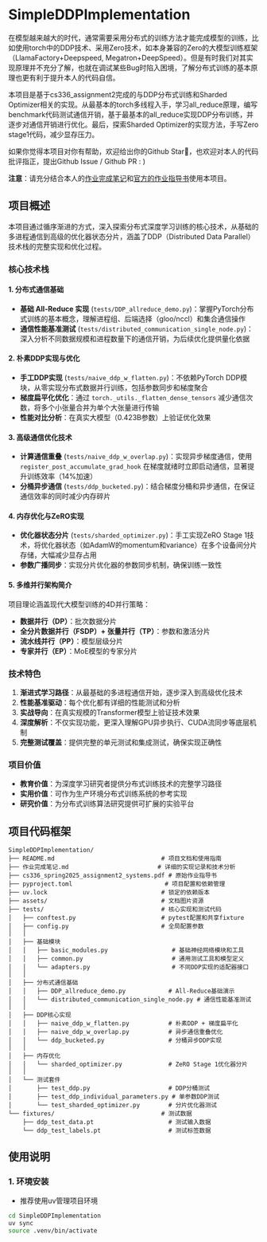 # SimpleDDPImplementation
在模型越来越大的时代，通常需要采用分布式的训练方法才能完成模型的训练，比如使用torch中的DDP技术、采用Zero技术，如本身兼容的Zero的大模型训练框架（LlamaFactory+Deepspeed, Megatron+DeepSpeed）。但是有时我们对其实现原理并不充分了解，也就在调试某些Bug时陷入困境，了解分布式训练的基本原理也更有利于提升本人的代码自信。

本项目是基于cs336_assignment2完成的与DDP分布式训练和Sharded Optimizer相关的实现。从最基本的torch多线程入手，学习all_reduce原理，编写benchmark代码测试通信开销，基于最基本的all_reduce实现DDP分布训练，并逐步对通信开销进行优化。最后，探索Sharded Optimizer的实现方法，手写Zero stage1代码，减少显存压力。

如果你觉得本项目对你有帮助，欢迎给出你的Github Star🌟，也欢迎对本人的代码批评指正，提出Github Issue / Github PR : )

**注意**：请充分结合本人的[作业完成笔记](作业完成笔记.md)和[官方的作业指导书](cs336_spring2025_assignment2_systems.pdf)使用本项目。

## 项目概述

本项目通过循序渐进的方式，深入探索分布式深度学习训练的核心技术，从基础的多进程通信到高级的优化器状态分片，涵盖了DDP（Distributed Data Parallel）技术栈的完整实现和优化过程。

### 核心技术栈

#### 1. 分布式通信基础
- **基础 All-Reduce 实现** (`tests/DDP_allreduce_demo.py`)：掌握PyTorch分布式训练的基本概念，理解进程组、后端选择（gloo/nccl）和集合通信操作
- **通信性能基准测试** (`tests/distributed_communication_single_node.py`)：深入分析不同数据规模和进程数量下的通信开销，为后续优化提供量化依据

#### 2. 朴素DDP实现与优化
- **手工DDP实现** (`tests/naive_ddp_w_flatten.py`)：不依赖PyTorch DDP模块，从零实现分布式数据并行训练，包括参数同步和梯度聚合
- **梯度扁平化优化**：通过 `torch._utils._flatten_dense_tensors` 减少通信次数，将多个小张量合并为单个大张量进行传输
- **性能对比分析**：在真实大模型（0.423B参数）上验证优化效果

#### 3. 高级通信优化技术
- **计算通信重叠** (`tests/naive_ddp_w_overlap.py`)：实现异步梯度通信，使用 `register_post_accumulate_grad_hook` 在梯度就绪时立即启动通信，显著提升训练效率（14%加速）
- **分桶异步通信** (`tests/ddp_bucketed.py`)：结合梯度分桶和异步通信，在保证通信效率的同时减少内存碎片

#### 4. 内存优化与ZeRO实现
- **优化器状态分片** (`tests/sharded_optimizer.py`)：手工实现ZeRO Stage 1技术，将优化器状态（如AdamW的momentum和variance）在多个设备间分片存储，大幅减少显存占用
- **参数广播同步**：实现分片优化器的参数同步机制，确保训练一致性

#### 5. 多维并行架构简介
项目理论涵盖现代大模型训练的4D并行策略：
- **数据并行（DP）**：批次数据分片
- **全分片数据并行（FSDP）+ 张量并行（TP）**：参数和激活分片
- **流水线并行（PP）**：模型层级分片
- **专家并行（EP）**：MoE模型的专家分片

### 技术特色

1. **渐进式学习路径**：从最基础的多进程通信开始，逐步深入到高级优化技术
2. **性能基准驱动**：每个优化都有详细的性能测试和分析
3. **实战导向**：在真实规模的Transformer模型上验证技术效果
4. **深度解析**：不仅实现功能，更深入理解GPU异步执行、CUDA流同步等底层机制
5. **完整测试覆盖**：提供完整的单元测试和集成测试，确保实现正确性

### 项目价值

- **教育价值**：为深度学习研究者提供分布式训练技术的完整学习路径
- **实用价值**：可作为生产环境分布式训练系统的参考实现
- **研究价值**：为分布式训练算法研究提供可扩展的实验平台

## 项目代码框架

```
SimpleDDPImplementation/
├── README.md                              # 项目文档和使用指南
├── 作业完成笔记.md                         # 详细的实现记录和技术分析
├── cs336_spring2025_assignment2_systems.pdf # 原始作业指导书
├── pyproject.toml                          # 项目配置和依赖管理
├── uv.lock                                # 锁定的依赖版本
├── assets/                                # 文档图片资源
├── tests/                                 # 核心实现和测试代码
│   ├── conftest.py                        # pytest配置和共享fixture
│   ├── config.py                          # 全局配置参数
│   │
│   ├── 基础模块
│   │   ├── basic_modules.py                  # 基础神经网络模块和工具
│   │   ├── common.py                         # 通用测试工具和模型定义
│   │   └── adapters.py                       # 不同DDP实现的适配器接口
│   │
│   ├── 分布式通信基础
│   │   ├── DDP_allreduce_demo.py            # All-Reduce基础演示
│   │   └── distributed_communication_single_node.py # 通信性能基准测试
│   │
│   ├── DDP核心实现
│   │   ├── naive_ddp_w_flatten.py           # 朴素DDP + 梯度扁平化
│   │   ├── naive_ddp_w_overlap.py           # 异步通信重叠优化
│   │   └── ddp_bucketed.py                  # 分桶异步DDP实现
│   │
│   ├── 内存优化
│   │   └── sharded_optimizer.py             # ZeRO Stage 1优化器分片
│   │
│   └── 测试套件
│       ├── test_ddp.py                      # DDP分桶测试
│       ├── test_ddp_individual_parameters.py # 单参数DDP测试
│       └── test_sharded_optimizer.py        # 分片优化器测试
└── fixtures/                              # 测试数据
    ├── ddp_test_data.pt                     # 测试输入数据
    └── ddp_test_labels.pt                   # 测试标签数据
```

## 使用说明

### 1. 环境安装
- 推荐使用uv管理项目环境
```bash
cd SimpleDDPImplementation
uv sync
source .venv/bin/activate
```